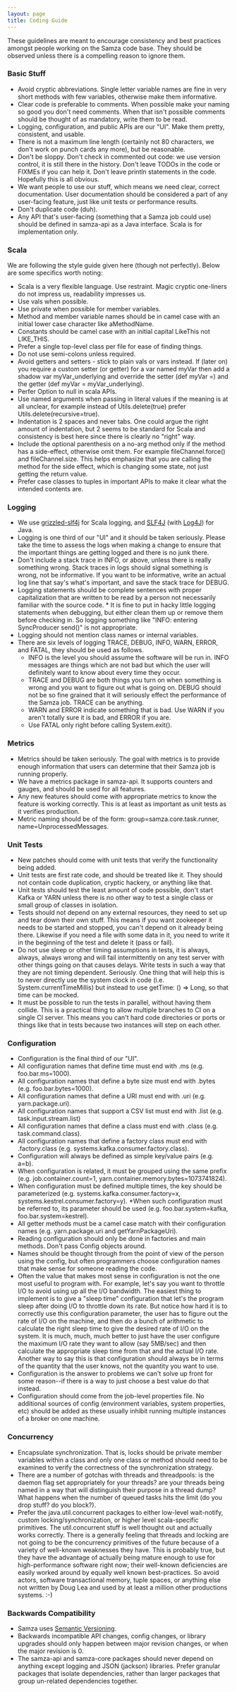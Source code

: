 ```yaml
---
layout: page
title: Coding Guide
---
```

<!--
   Licensed to the Apache Software Foundation (ASF) under one or more
   contributor license agreements.  See the NOTICE file distributed with
   this work for additional information regarding copyright ownership.
   The ASF licenses this file to You under the Apache License, Version 2.0
   (the "License"); you may not use this file except in compliance with
   the License.  You may obtain a copy of the License at

       http://www.apache.org/licenses/LICENSE-2.0

   Unless required by applicable law or agreed to in writing, software
   distributed under the License is distributed on an "AS IS" BASIS,
   WITHOUT WARRANTIES OR CONDITIONS OF ANY KIND, either express or implied.
   See the License for the specific language governing permissions and
   limitations under the License.
-->

<!-- TODO link to hudson when we have an apache hudson boxes. -->

These guidelines are meant to encourage consistency and best practices amongst people working on the Samza code base. They should be observed unless there is a compelling reason to ignore them.

### Basic Stuff

* Avoid cryptic abbreviations. Single letter variable names are fine in very short methods with few variables, otherwise make them informative.
* Clear code is preferable to comments. When possible make your naming so good you don't need comments. When that isn't possible comments should be thought of as mandatory, write them to be read.
* Logging, configuration, and public APIs are our "UI". Make them pretty, consistent, and usable.
* There is not a maximum line length (certainly not 80 characters, we don't work on punch cards any more), but be reasonable.
* Don't be sloppy. Don't check in commented out code: we use version control, it is still there in the history. Don't leave TODOs in the code or FIXMEs if you can help it. Don't leave println statements in the code. Hopefully this is all obvious.
* We want people to use our stuff, which means we need clear, correct documentation. User documentation should be considered a part of any user-facing feature, just like unit tests or performance results.
* Don't duplicate code (duh).
* Any API that's user-facing (something that a Samza job could use) should be defined in samza-api as a Java interface. Scala is for implementation only.

### Scala

We are following the style guide given here (though not perfectly). Below are some specifics worth noting:

* Scala is a very flexible language. Use restraint. Magic cryptic one-liners do not impress us, readability impresses us.
* Use vals when possible.
* Use private when possible for member variables.
* Method and member variable names should be in camel case with an initial lower case character like aMethodName.
* Constants should be camel case with an initial capital LikeThis not LIKE_THIS.
* Prefer a single top-level class per file for ease of finding things.
* Do not use semi-colons unless required.
* Avoid getters and setters - stick to plain vals or vars instead. If (later on) you require a custom setter (or getter) for a var named myVar then add a shadow var myVar\_underlying and override the setter (def myVar =) and the getter (def myVar = myVar\_underlying).
* Perfer Option to null in scala APIs.
* Use named arguments when passing in literal values if the meaning is at all unclear, for example instead of Utils.delete(true) prefer Utils.delete(recursive=true).
* Indentation is 2 spaces and never tabs. One could argue the right amount of indentation, but 2 seems to be standard for Scala and consistency is best here since there is clearly no "right" way.
* Include the optional parenthesis on a no-arg method only if the method has a side-effect, otherwise omit them. For example fileChannel.force() and fileChannel.size. This helps emphasize that you are calling the method for the side effect, which is changing some state, not just getting the return value.
* Prefer case classes to tuples in important APIs to make it clear what the intended contents are.

### Logging

* We use [grizzled-slf4j](http://software.clapper.org/grizzled-slf4j/) for Scala logging, and [SLF4J](http://www.slf4j.org/) (with [Log4J](http://logging.apache.org/log4j/2.x/)) for Java.
* Logging is one third of our "UI" and it should be taken seriously. Please take the time to assess the logs when making a change to ensure that the important things are getting logged and there is no junk there.
* Don't include a stack trace in INFO, or above, unless there is really something wrong. Stack traces in logs should signal something is wrong, not be informative. If you want to be informative, write an actual log line that say's what's important, and save the stack trace for DEBUG.
* Logging statements should be complete sentences with proper capitalization that are written to be read by a person not necessarily familiar with the source code. * It is fine to put in hacky little logging statements when debugging, but either clean them up or remove them before checking in. So logging something like "INFO: entering SyncProducer send()" is not appropriate.
* Logging should not mention class names or internal variables.
* There are six levels of logging TRACE, DEBUG, INFO, WARN, ERROR, and FATAL, they should be used as follows.
  * INFO is the level you should assume the software will be run in. INFO messages are things which are not bad but which the user will definitely want to know about every time they occur.
  * TRACE and DEBUG are both things you turn on when something is wrong and you want to figure out what is going on. DEBUG should not be so fine grained that it will seriously effect the performance of the Samza job. TRACE can be anything.
  * WARN and ERROR indicate something that is bad. Use WARN if you aren't totally sure it is bad, and ERROR if you are.
  * Use FATAL only right before calling System.exit().

### Metrics

* Metrics should be taken seriously. The goal with metrics is to provide enough information that users can determine that their Samza job is running properly.
* We have a metrics package in samza-api. It supports counters and gauges, and should be used for all features.
* Any new features should come with appropriate metrics to know the feature is working correctly. This is at least as important as unit tests as it verifies production.
* Metric naming should be of the form: group=samza.core.task.runner, name=UnprocessedMessages.

### Unit Tests

* New patches should come with unit tests that verify the functionality being added.
* Unit tests are first rate code, and should be treated like it. They should not contain code duplication, cryptic hackery, or anything like that.
* Unit tests should test the least amount of code possible, don't start Kafka or YARN unless there is no other way to test a single class or small group of classes in isolation.
* Tests should not depend on any external resources, they need to set up and tear down their own stuff. This means if you want zookeeper it needs to be started and stopped, you can't depend on it already being there. Likewise if you need a file with some data in it, you need to write it in the beginning of the test and delete it (pass or fail).
* Do not use sleep or other timing assumptions in tests, it is always, always, always wrong and will fail intermittently on any test server with other things going on that causes delays. Write tests in such a way that they are not timing dependent. Seriously. One thing that will help this is to never directly use the system clock in code (i.e. System.currentTimeMillis) but instead to use getTime: () => Long, so that time can be mocked.
* It must be possible to run the tests in parallel, without having them collide. This is a practical thing to allow multiple branches to CI on a single CI server. This means you can't hard code directories or ports or things like that in tests because two instances will step on each other.

### Configuration

* Configuration is the final third of our "UI".
* All configuration names that define time must end with .ms (e.g. foo.bar.ms=1000).
* All configuration names that define a byte size must end with .bytes (e.g. foo.bar.bytes=1000).
* All configuration names that define a URI must end with .uri (e.g. yarn.package.uri).
* All configuration names that support a CSV list must end with .list (e.g. task.input.stream.list)
* All configuration names that define a class must end with .class (e.g. task.command.class).
* All configuration names that define a factory class must end with .factory.class (e.g. systems.kafka.consumer.factory.class).
* Configuration will always be defined as simple key/value pairs (e.g. a=b).
* When configuration is related, it must be grouped using the same prefix (e.g. job.container.count=1, yarn.container.memory.bytes=1073741824).
* When configuration must be defined multiple times, the key should be parameterized (e.g. systems.kafka.consumer.factory=x, systems.kestrel.consumer.factory=y). *When such configuration must be referred to, its parameter should be used (e.g. foo.bar.system=kafka, foo.bar.system=kestrel).
* All getter methods must be a camel case match with their configuration names (e.g. yarn.package.uri and getYarnPackageUri).
* Reading configuration should only be done in factories and main methods. Don't pass Config objects around.
* Names should be thought through from the point of view of the person using the config, but often programmers choose configuration names that make sense for someone reading the code.
* Often the value that makes most sense in configuration is not the one most useful to program with. For example, let's say you want to throttle I/O to avoid using up all the I/O bandwidth. The easiest thing to implement is to give a "sleep time" configuration that let's the program sleep after doing I/O to throttle down its rate. But notice how hard it is to correctly use this configuration parameter, the user has to figure out the rate of I/O on the machine, and then do a bunch of arithmetic to calculate the right sleep time to give the desired rate of I/O on the system. It is much, much, much better to just have the user configure the maximum I/O rate they want to allow (say 5MB/sec) and then calculate the appropriate sleep time from that and the actual I/O rate. Another way to say this is that configuration should always be in terms of the quantity that the user knows, not the quantity you want to use.
* Configuration is the answer to problems we can't solve up front for some reason--if there is a way to just choose a best value do that instead.
* Configuration should come from the job-level properties file. No additional sources of config (environment variables, system properties, etc) should be added as these usually inhibit running multiple instances of a broker on one machine.

### Concurrency

* Encapsulate synchronization. That is, locks should be private member variables within a class and only one class or method should need to be examined to verify the correctness of the synchronization strategy.
* There are a number of gotchas with threads and threadpools: is the daemon flag set appropriately for your threads? are your threads being named in a way that will distinguish their purpose in a thread dump? What happens when the number of queued tasks hits the limit (do you drop stuff? do you block?).
* Prefer the java.util.concurrent packages to either low-level wait-notify, custom locking/synchronization, or higher level scala-specific primitives. The util.concurrent stuff is well thought out and actually works correctly. There is a generally feeling that threads and locking are not going to be the concurrency primitives of the future because of a variety of well-known weaknesses they have. This is probably true, but they have the advantage of actually being mature enough to use for high-performance software right now; their well-known deficiencies are easily worked around by equally well known best-practices. So avoid actors, software transactional memory, tuple spaces, or anything else not written by Doug Lea and used by at least a million other productions systems. :-)

### Backwards Compatibility

* Samza uses [Semantic Versioning](http://semver.org/).
* Backwards incompatible API changes, config changes, or library upgrades should only happen between major revision changes, or when the major revision is 0.
* The samza-api and samza-core packages should never depend on anything except logging and JSON (jackson) libraries. Prefer granular packages that isolate dependencies, rather than larger packages that group un-related dependencies together.
